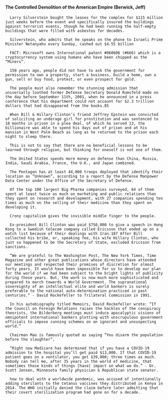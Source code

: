 #### The Controlled Demolition of the American Empire (Berwick, Jeff)
      Larry Silverstein bought the leases for the complex for $115 million just weeks before the event and specifically insured the buildings against terrorist events, though he had been running the half-empty buildings that were filled with asbestos for decades.

      Silverstein, who admits that he speaks on the phone to Israeli Prime Minister Netanyahu every Sunday, cashed out $4.55 billion

      FACT: Microsoft owns International patent #060606 (#666) which is a cryptocurrency system using humans who have been chipped as the “Miners”.

      150 years ago, people did not have to ask the government for permission to own a property, start a business, build a home, own a gun, sell or buy food, protest, or even prospect for gold.

      The people must also remember the stunning admission that universally loathed former Defense Secretary Donald Rumsfeld made on the day before September 11th, 2001, when he announced in a press conference that his department could not account for $2.3 trillion dollars that had disappeared from the books.85

      When Bill & Hillary Clinton’s friend Jeffrey Epstein was convicted of soliciting an underage girl for prostitution and was sentenced to 18 months in prison in a plea deal, of which he served 13, the billionaire was able to spend his days out of prison and at his mansion in West Palm Beach as long as he returned to the prison each night to sleep there.

      This is not to say that there are no beneficial lessons to be learned through religion, but thinking for oneself is not one of them.

      The United States spends more money on defense than China, Russia, India, Saudi Arabia, France, the U.K., and Japan combined.

      The Pentagon has at least 44,000 troops deployed that identify their location as “Unknown”, according to a report by the Defense Manpower Data Center under the Office of the Secretary of Defense.

      Of the top 100 largest Big Pharma companies surveyed, 64 of them spent at least twice as much on marketing and public relations than they spent on research and development, with 27 companies spending ten times as much on the selling of their medicine than they spent on developing it.

      Crony capitalism gives the invisible middle finger to the people.

      Ex-president Bill Clinton was paid $750,000 to give a speech in Hong Kong to a Swedish telecom company called Ericsson that ended up on a watch list because of their dealings with Iran.187 After Bill collected his bribe, er, speaking fee, his wife Hillary Clinton, who just so happened to be the Secretary of State, excluded Ericsson from sanctions.

      “We are grateful to The Washington Post, The New York Times, Time Magazine and other great publications whose directors have attended our meetings and respected their promises of discretion for almost forty years. It would have been impossible for us to develop our plan for the world if we had been subject to the bright lights of publicity during those years. But, the work is now much more sophisticated and prepared to march towards a World Government. The supranational sovereignty of an intellectual elite and world bankers is surely preferable to the national auto-determination practiced in past centuries.” - David Rockefeller to Trilateral Commission in 1991.

      In his autobiography titled Memoirs, David Rockefeller wrote: “If the Council on Foreign Relations raises the hackles of the conspiracy theorists, the Bilderberg meetings must induce apocalyptic visions of omnipotent international bankers plotting with unscrupulous government officials to impose cunning schemes on an ignorant and unsuspecting world.”

      Chairman Mao is famously quoted as saying “You disarm the population before the slaughter”,

      “Right now Medicare has determined that if you have a COVID-19 admission to the hospital you’ll get paid $13,000. If that COVID-19 patient goes on a ventilator, you get $39,000; three times as much. Nobody can tell me, after 35 years in the world of medicine, that sometimes those kinds of things [have] impact on what we do.” - Dr. Scott Jensen, Minnesota family physician & Republican state senator.

      how to deal with a worldwide pandemic, was accused of intentionally adding sterilants to the tetanus vaccines they distributed in Kenya in 2014. The WHO initially denied the claim before later admitting that their covert sterilization program had gone on for a decade.

